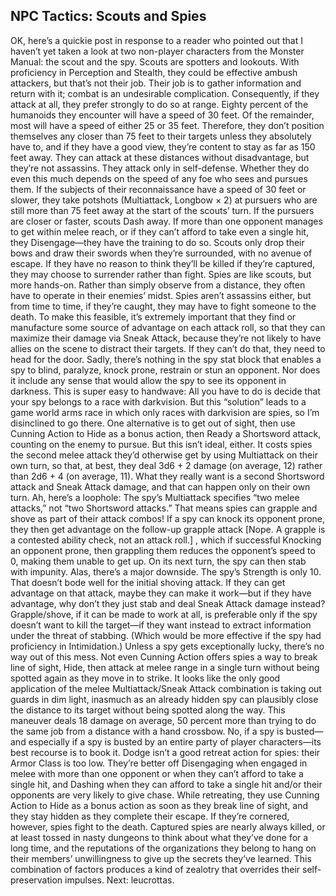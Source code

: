 ## NPC Tactics: Scouts and Spies

OK, here’s a quickie post in response to a reader who pointed out that I haven’t yet taken a look at two non-player characters from the Monster Manual: the scout and the spy.
Scouts are spotters and lookouts. With proficiency in Perception and Stealth, they could be effective ambush attackers, but that’s not their job. Their job is to gather information and return with it; combat is an undesirable complication. Consequently, if they attack at all, they prefer strongly to do so at range.
Eighty percent of the humanoids they encounter will have a speed of 30 feet. Of the remainder, most will have a speed of either 25 or 35 feet. Therefore, they don’t position themselves any closer than 75 feet to their targets unless they absolutely have to, and if they have a good view, they’re content to stay as far as 150 feet away. They can attack at these distances without disadvantage, but they’re not assassins. They attack only in self-defense.
Whether they do even this much depends on the speed of any foe who sees and pursues them. If the subjects of their reconnaissance have a speed of 30 feet or slower, they take potshots (Multiattack, Longbow × 2) at pursuers who are still more than 75 feet away at the start of the scouts’ turn. If the pursuers are closer or faster, scouts Dash away. If more than one opponent manages to get within melee reach, or if they can’t afford to take even a single hit, they Disengage—they have the training to do so.
Scouts only drop their bows and draw their swords when they’re surrounded, with no avenue of escape. If they have no reason to think they’ll be killed if they’re captured, they may choose to surrender rather than fight.
Spies are like scouts, but more hands-on. Rather than simply observe from a distance, they often have to operate in their enemies’ midst. Spies aren’t assassins either, but from time to time, if they’re caught, they may have to fight someone to the death. To make this feasible, it’s extremely important that they find or manufacture some source of advantage on each attack roll, so that they can maximize their damage via Sneak Attack, because they’re not likely to have allies on the scene to distract their targets. If they can’t do that, they need to head for the door.
Sadly, there’s nothing in the spy stat block that enables a spy to blind, paralyze, knock prone, restrain or stun an opponent. Nor does it include any sense that would allow the spy to see its opponent in darkness. This is super easy to handwave: All you have to do is decide that your spy belongs to a race with darkvision. But this “solution” leads to a game world arms race in which only races with darkvision are spies, so I’m disinclined to go there.
One alternative is to get out of sight, then use Cunning Action to Hide as a bonus action, then Ready a Shortsword attack, counting on the enemy to pursue. But this isn’t ideal, either. It costs spies the second melee attack they’d otherwise get by using Multiattack on their own turn, so that, at best, they deal 3d6 + 2 damage (on average, 12) rather than 2d6 + 4 (on average, 11). What they really want is a second Shortsword attack and Sneak Attack damage, and that can happen only on their own turn.
Ah, here’s a loophole: The spy’s Multiattack specifies “two melee attacks,” not “two Shortsword attacks.” That means spies can grapple and shove as part of their attack combos! If a spy can knock its opponent prone, they then get advantage on the follow-up grapple attack [Nope. A grapple is a contested ability check, not an attack roll.] , which if successful Knocking an opponent prone, then grappling them reduces the opponent’s speed to 0, making them unable to get up. On its next turn, the spy can then stab with impunity. Alas, there’s a major downside. The spy’s Strength is only 10. That doesn’t bode well for the initial shoving attack. If they can get advantage on that attack, maybe they can make it work—but if they have advantage, why don’t they just stab and deal Sneak Attack damage instead? Grapple/shove, if it can be made to work at all, is preferable only if the spy doesn’t want to kill the target—if they want instead to extract information under the threat of stabbing. (Which would be more effective if the spy had proficiency in Intimidation.)
Unless a spy gets exceptionally lucky, there’s no way out of this mess. Not even Cunning Action offers spies a way to break line of sight, Hide, then attack at melee range in a single turn without being spotted again as they move in to strike. It looks like the only good application of the melee Multiattack/Sneak Attack combination is taking out guards in dim light, inasmuch as an already hidden spy can plausibly close the distance to its target without being spotted along the way. This maneuver deals 18 damage on average, 50 percent more than trying to do the same job from a distance with a hand crossbow.
No, if a spy is busted—and especially if a spy is busted by an entire party of player characters—its best recourse is to book it. Dodge isn’t a good retreat action for spies: their Armor Class is too low. They’re better off Disengaging when engaged in melee with more than one opponent or when they can’t afford to take a single hit, and Dashing when they can afford to take a single hit and/or their opponents are very likely to give chase. While retreating, they use Cunning Action to Hide as a bonus action as soon as they break line of sight, and they stay hidden as they complete their escape.
If they’re cornered, however, spies fight to the death. Captured spies are nearly always killed, or at least tossed in nasty dungeons to think about what they’ve done for a long time, and the reputations of the organizations they belong to hang on their members’ unwillingness to give up the secrets they’ve learned. This combination of factors produces a kind of zealotry that overrides their self-preservation impulses.
Next: leucrottas.
